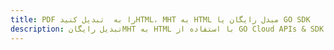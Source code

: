 ---title: PDF را به  تبدیل کنیدHTML، MHT به HTML مبدل رایگان یا GO SDKdescription: تبدیل رایگانMHT به HTML با استفاده از GO Cloud APIs & SDK همچنین اسناد PDF را در Cloud ایجاد، ویرایش و رندر کنید.---